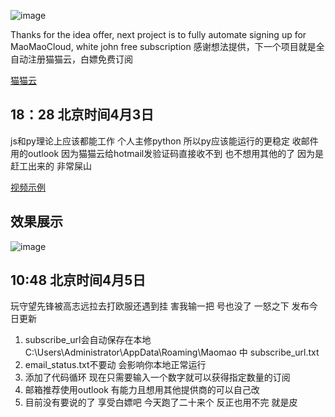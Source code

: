 ![image](https://github.com/dayumsista/MaoMaoCloud/assets/147481512/58272668-daf3-4809-a5d8-231d3321eef5)


Thanks for the idea offer, next project is to fully automate signing up for MaoMaoCloud, white john free subscription
感谢想法提供，下一个项目就是全自动注册猫猫云，白嫖免费订阅

[猫猫云](https://www.maomaovpn.com/)


## 18：28 北京时间4月3日
js和py理论上应该都能工作 个人主修python 所以py应该能运行的更稳定 收邮件用的outlook 因为猫猫云给hotmail发验证码直接收不到 也不想用其他的了
因为是赶工出来的 非常屎山

[视频示例](https://streamable.com/jx47hp)


## 效果展示
![image](https://github.com/dayumsista/MaoMaoCloud/assets/147481512/33b17d63-d728-47a1-9f0b-83062b56564b)


## 10:48 北京时间4月5日
玩守望先锋被高志远拉去打欧服还遇到挂 害我输一把 号也没了
一怒之下 发布今日更新

1. subscribe_url会自动保存在本地 C:\Users\Administrator\AppData\Roaming\Maomao 中 subscribe_url.txt
2. email_status.txt不要动 会影响你本地正常运行
3. 添加了代码循环 现在只需要输入一个数字就可以获得指定数量的订阅
4. 邮箱推荐使用outlook 有能力且想用其他提供商的可以自己改
5. 目前没有要说的了 享受白嫖吧 今天跑了二十来个 反正也用不完 就是皮
